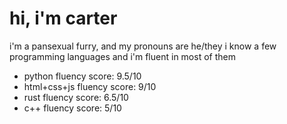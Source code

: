 # hi, i'm carter
i'm a pansexual furry, and my pronouns are he/they
i know a few programming languages and i'm fluent in most of them
- python        fluency score: 9.5/10
- html+css+js   fluency score: 9/10
- rust          fluency score: 6.5/10
- c++           fluency score: 5/10
